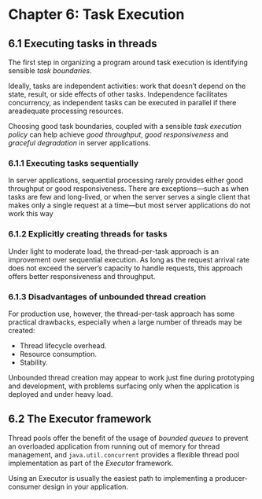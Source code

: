 # Chapter 6: Task Execution

## 6.1 Executing tasks in threads

The first step in organizing a program around task execution is identifying sensible _task boundaries_.

Ideally, tasks are independent activities: work that doesn’t depend on the state, result, or side effects of other tasks. Independence facilitates concurrency, as independent tasks can be executed in parallel if there areadequate processing resources.

Choosing good task boundaries, coupled with a sensible _task execution policy_ can help achieve _good throughput_, _good responsiveness_ and _graceful degradation_ in server applications.

### 6.1.1 Executing tasks sequentially

In server applications, sequential processing rarely provides either good throughput or good responsiveness. There are exceptions—such as when tasks are few and long-lived, or when the server serves a single client that makes only a single request at a time—but most server applications do not work this way

### 6.1.2 Explicitly creating threads for tasks

Under light to moderate load, the thread-per-task approach is an improvement over sequential execution. As long as the request arrival rate does not exceed the server’s capacity to handle requests, this approach offers better responsiveness and throughput.

### 6.1.3 Disadvantages of unbounded thread creation

For production use, however, the thread-per-task approach has some practical drawbacks, especially when a large number of threads may be created:

* Thread lifecycle overhead.
* Resource consumption.
* Stability.

Unbounded thread creation may appear to work just fine during prototyping and development, with problems surfacing only when the application is deployed and under heavy load.

## 6.2 The Executor framework

Thread pools offer the benefit of the usage of _bounded queues_ to prevent an overloaded application from running out of memory for thread management, and `java.util.concurrent` provides a flexible thread pool implementation as part of the _Executor_ framework.

Using an Executor is usually the easiest path to implementing a producer-consumer design in your application.
